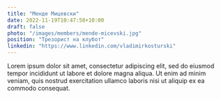 ```yaml
---
title: "Менде Мицевски"
date: 2022-11-19T10:47:58+10:00
draft: false
photo: "/images/members/mende-micevski.jpg"
position: "Трезорист на клубот"
linkedin: "https://www.linkedin.com/vladimirkosturski"
---
```


Lorem ipsum dolor sit amet, consectetur adipiscing elit, sed do eiusmod tempor incididunt ut labore et dolore magna aliqua. Ut enim ad minim veniam, quis nostrud exercitation ullamco laboris nisi ut aliquip ex ea commodo consequat.